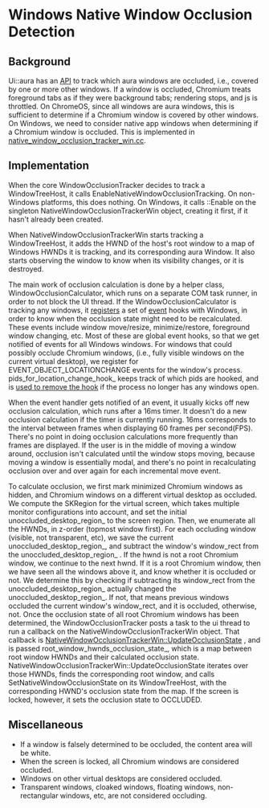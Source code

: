 # Windows Native Window Occlusion Detection

## Background

Ui::aura has an
[API](https://source.chromium.org/chromium/chromium/src/+/main:ui/aura/window_occlusion_tracker.h)
to track which aura windows are occluded, i.e., covered by
one or more other windows. If a window is occluded, Chromium treats foreground
tabs as if they were background tabs; rendering stops, and js is throttled. On
ChromeOS, since all windows are aura windows, this is sufficient to determine
if a Chromium window is covered by other windows. On Windows, we need to
consider native app windows when determining if a Chromium window is occluded.
This is implemented in
[native_window_occlusion_tracker_win.cc](https://source.chromium.org/chromium/chromium/src/+/main:ui/aura/native_window_occlusion_tracker_win.cc).

## Implementation
When the core WindowOcclusionTracker decides to track a WindowTreeHost, it
calls EnableNativeWindowOcclusionTracking. On non-Windows platforms, this
does nothing. On Windows, it calls ::Enable on the singleton
NativeWindowOcclusionTrackerWin object, creating it first, if it hasn't already
been created.

When NativeWindowOcclusionTrackerWin starts tracking a WindowTreeHost, it adds
the HWND of the host's root window to a map of Windows HWNDs it is tracking,
and its corresponding aura Window. It also starts observing the window to know
when its visibility changes, or it is destroyed.

The main work of occlusion calculation is done by a helper class,
WindowOcclusionCalculator, which runs on a separate COM task runner, in order
to not block the UI thread. If the WindowOcclusionCalculator is tracking any
windows, it 
[registers](https://source.chromium.org/chromium/chromium/src/+/main:ui/aura/native_window_occlusion_tracker_win.cc?q=WindowOcclusionCalculator::RegisterEventHooks)
a set of
[event](https://docs.microsoft.com/en-us/windows/win32/winauto/event-constants)
hooks with Windows, in order to know when
the occlusion state might need to be recalculated. These events include window
move/resize, minimize/restore, foreground window changing, etc. Most of these
are global event hooks, so that we get notified of events for all Windows
windows. For windows that could possibly
occlude Chromium windows, (i.e., fully visible windows on the current virtual
desktop), we register for EVENT_OBJECT_LOCATIONCHANGE events for the window's
process. pids_for_location_change_hook_ keeps track of which pids are hooked,
and is
[used to remove the hook](https://source.chromium.org/chromium/chromium/src/+/main:ui/aura/native_window_occlusion_tracker_win.cc;drc=eeee643ae963e1d78c7457184f8af93f48bba9d3;l=443)
if the process no longer has any windows open.

When the event handler gets notified of an event, it usually kicks off new
occlusion calculation, which runs after a 16ms timer. It doesn't do a new
occlusion calculation if the timer is currently running. 16ms corresponds to the
interval between frames when displaying 60 frames per second(FPS). There's
no point in doing occlusion calculations more frequently than frames are
displayed. If the user is in the middle of moving a window around, occlusion
isn't calculated until the window stops moving, because moving a window is
essentially modal, and there's no point in recalculating occlusion over and
over again for each incremental move event.

To calculate occlusion, we first mark minimized Chromium windows as hidden, and
Chromium windows on a different virtual desktop as occluded.  We compute the
SKRegion for the virtual screen, which takes multiple monitor configurations
into account, and set the initial unoccluded_desktop_region_ to the screen
region. Then, we enumerate all the HWNDs, in z-order (topmost window first).
For each occluding window (visible, not transparent, etc), we save the current
unoccluded_desktop_region_, and subtract the window's window_rect from the
unoccluded_desktop_region_ . If the hwnd is not a root Chromium window, we
continue to the next hwnd. If it is a root Chromium window, then we have seen
all the windows above it, and know whether it is occluded or not. We determine
this by checking if subtracting its window_rect from the
unoccluded_desktop_region_ actually changed the unoccluded_desktop_region_. If
not, that means previous windows occluded the current window's window_rect, and
it is occluded, otherwise, not.
Once the occlusion state of all root Chromium windows has been determined, the
WindowOcclusionTracker posts a task to the ui thread to run a callback on the
NativeWindowOcclusionTrackerWin object. That callback is
[NativeWindowOcclusionTrackerWin::UpdateOcclusionState](https://source.chromium.org/chromium/chromium/src/+/main:ui/aura/native_window_occlusion_tracker_win.cc;l=226?q=NativeWindowOcclusionTrackerWin::UpdateOcclusionState)
, and is passed
root_window_hwnds_occlusion_state_, which is a map between root window HWNDs
and their calculated occlusion state.
NativeWindowOcclusionTrackerWin::UpdateOcclusionState iterates over those HWNDs,
finds the corresponding root window, and calls SetNativeWindowOcclusionState on
its WindowTreeHost, with the corresponding HWND's occlusion state from the map.
If the screen is locked, however, it sets the occlusion state to OCCLUDED.

## Miscellaneous

 * If a window is falsely determined to be occluded, the content area will be
white.
 * When the screen is locked, all Chromium windows are considered occluded.
 * Windows on other virtual desktops are considered occluded.
 * Transparent windows, cloaked windows, floating windows, non-rectangular
 windows, etc, are not considered occluding.
